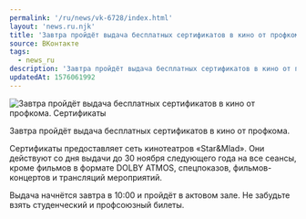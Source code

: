 ```yaml
---
permalink: '/ru/news/vk-6728/index.html'
layout: 'news.ru.njk'
title: 'Завтра пройдёт выдача бесплатных сертификатов в кино от профкома.'
source: ВКонтакте
tags:
  - news_ru
description: 'Завтра пройдёт выдача бесплатных сертификатов в кино от профкома.'
updatedAt: 1576061992
---
```

![Завтра пройдёт выдача бесплатных сертификатов в кино от профкома. Сертификаты](https://sun9-37.userapi.com/impg/c855428/v855428838/19b024/beoUWd5LI6I.jpg?size=1280x853&quality=96&sign=916f76c28217e14636e8ea0673851b5c&c_uniq_tag=7NaDUU_UpUFNY33TpgIcfL3MNxyFDn41e8lqkaENVvI&type=album)

Завтра пройдёт выдача бесплатных сертификатов в кино от профкома.

Сертификаты предоставляет сеть кинотеатров «Star&Mlad». Они действуют со дня выдачи до 30 ноября следующего года на все сеансы, кроме фильмов в формате DOLBY ATMOS, спецпоказов, фильмов-концертов и трансляций мероприятий.

Выдача начнётся завтра в 10:00 и пройдёт в актовом зале. Не забудьте взять студенческий и профсоюзный билеты.
